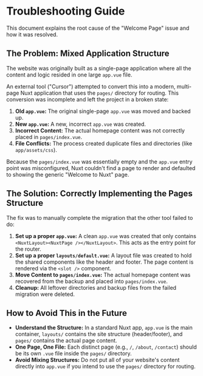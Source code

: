 # Troubleshooting Guide

This document explains the root cause of the "Welcome Page" issue and how it was resolved.

## The Problem: Mixed Application Structure

The website was originally built as a single-page application where all the content and logic resided in one large `app.vue` file.

An external tool ("Cursor") attempted to convert this into a modern, multi-page Nuxt application that uses the `pages/` directory for routing. This conversion was incomplete and left the project in a broken state:

1.  **Old `app.vue`:** The original single-page `app.vue` was moved and backed up.
2.  **New `app.vue`:** A new, incorrect `app.vue` was created.
3.  **Incorrect Content:** The actual homepage content was not correctly placed in `pages/index.vue`.
4.  **File Conflicts:** The process created duplicate files and directories (like `app/assets/css`).

Because the `pages/index.vue` was essentially empty and the `app.vue` entry point was misconfigured, Nuxt couldn't find a page to render and defaulted to showing the generic "Welcome to Nuxt" page.

## The Solution: Correctly Implementing the Pages Structure

The fix was to manually complete the migration that the other tool failed to do:

1.  **Set up a proper `app.vue`:** A clean `app.vue` was created that only contains `<NuxtLayout><NuxtPage /></NuxtLayout>`. This acts as the entry point for the router.
2.  **Set up a proper `layouts/default.vue`:** A layout file was created to hold the shared components like the header and footer. The page content is rendered via the `<slot />` component.
3.  **Move Content to `pages/index.vue`:** The actual homepage content was recovered from the backup and placed into `pages/index.vue`.
4.  **Cleanup:** All leftover directories and backup files from the failed migration were deleted.

## How to Avoid This in the Future

- **Understand the Structure:** In a standard Nuxt app, `app.vue` is the main container, `layouts/` contains the site structure (header/footer), and `pages/` contains the actual page content.
- **One Page, One File:** Each distinct page (e.g., `/`, `/about`, `/contact`) should be its own `.vue` file inside the `pages/` directory.
- **Avoid Mixing Structures:** Do not put all of your website's content directly into `app.vue` if you intend to use the `pages/` directory for routing.
